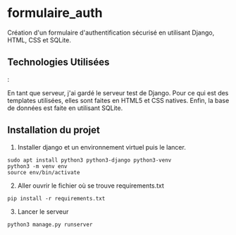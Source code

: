 # formulaire_auth
Création d'un formulaire d'authentification sécurisé en utilisant Django, HTML, CSS et SQLite.

<h2>Technologies Utilisées</h2>:

En tant que serveur, j'ai gardé le serveur test de Django. Pour ce qui est des templates utilisées, elles sont faites en HTML5 et CSS natives. Enfin, la base de données est faite en utilisant
SQLite.

<h2>Installation du projet</h2>

1) Installer django et un environnement virtuel puis le lancer.

```
sudo apt install python3 python3-django python3-venv
python3 -m venv env
source env/bin/activate
```

2) Aller ouvrir le fichier où se trouve requirements.txt

```
pip install -r requirements.txt
```

3) Lancer le serveur

```
python3 manage.py runserver
```
